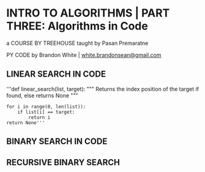 # INTRO TO ALGORITHMS | PART THREE: Algorithms in Code

a COURSE BY TREEHOUSE
taught by Pasan Premaratne

PY CODE by Brandon White | white.brandonsean@gmail.com

## LINEAR SEARCH IN CODE

'''def linear_search(list, target):
    """
    Returns the index position of the target if found, else returns None
    """

    for i in range(0, len(list)):
        if list[i] == target:
            return i
    return None'''

## BINARY SEARCH IN CODE

## RECURSIVE BINARY SEARCH